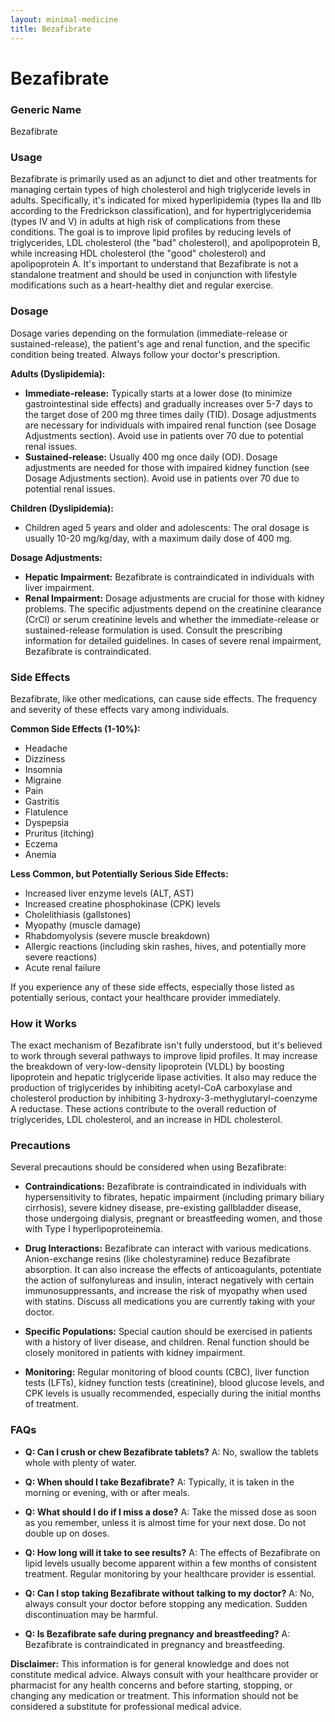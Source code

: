 ```yaml
---
layout: minimal-medicine
title: Bezafibrate
---
```


# Bezafibrate
### Generic Name
Bezafibrate

### Usage
Bezafibrate is primarily used as an adjunct to diet and other treatments for managing certain types of high cholesterol and high triglyceride levels in adults.  Specifically, it's indicated for mixed hyperlipidemia (types IIa and IIb according to the Fredrickson classification), and for hypertriglyceridemia (types IV and V) in adults at high risk of complications from these conditions.  The goal is to improve lipid profiles by reducing levels of triglycerides, LDL cholesterol (the "bad" cholesterol), and apolipoprotein B, while increasing HDL cholesterol (the "good" cholesterol) and apolipoprotein A.  It's important to understand that Bezafibrate is not a standalone treatment and should be used in conjunction with lifestyle modifications such as a heart-healthy diet and regular exercise.

### Dosage
Dosage varies depending on the formulation (immediate-release or sustained-release), the patient's age and renal function, and the specific condition being treated.  Always follow your doctor's prescription.

**Adults (Dyslipidemia):**

* **Immediate-release:** Typically starts at a lower dose (to minimize gastrointestinal side effects) and gradually increases over 5-7 days to the target dose of 200 mg three times daily (TID).  Dosage adjustments are necessary for individuals with impaired renal function (see Dosage Adjustments section).  Avoid use in patients over 70 due to potential renal issues.
* **Sustained-release:** Usually 400 mg once daily (OD). Dosage adjustments are needed for those with impaired kidney function (see Dosage Adjustments section). Avoid use in patients over 70 due to potential renal issues.

**Children (Dyslipidemia):**

* Children aged 5 years and older and adolescents: The oral dosage is usually 10-20 mg/kg/day, with a maximum daily dose of 400 mg.

**Dosage Adjustments:**

* **Hepatic Impairment:** Bezafibrate is contraindicated in individuals with liver impairment.
* **Renal Impairment:** Dosage adjustments are crucial for those with kidney problems.  The specific adjustments depend on the creatinine clearance (CrCl) or serum creatinine levels and whether the immediate-release or sustained-release formulation is used.  Consult the prescribing information for detailed guidelines.  In cases of severe renal impairment, Bezafibrate is contraindicated.


### Side Effects
Bezafibrate, like other medications, can cause side effects.  The frequency and severity of these effects vary among individuals.

**Common Side Effects (1-10%):**

* Headache
* Dizziness
* Insomnia
* Migraine
* Pain
* Gastritis
* Flatulence
* Dyspepsia
* Pruritus (itching)
* Eczema
* Anemia

**Less Common, but Potentially Serious Side Effects:**

* Increased liver enzyme levels (ALT, AST)
* Increased creatine phosphokinase (CPK) levels
* Cholelithiasis (gallstones)
* Myopathy (muscle damage)
* Rhabdomyolysis (severe muscle breakdown)
* Allergic reactions (including skin rashes, hives, and potentially more severe reactions)
* Acute renal failure

If you experience any of these side effects, especially those listed as potentially serious, contact your healthcare provider immediately.


### How it Works
The exact mechanism of Bezafibrate isn't fully understood, but it's believed to work through several pathways to improve lipid profiles. It may increase the breakdown of very-low-density lipoprotein (VLDL) by boosting lipoprotein and hepatic triglyceride lipase activities. It also may reduce the production of triglycerides by inhibiting acetyl-CoA carboxylase and cholesterol production by inhibiting 3-hydroxy-3-methyglutaryl-coenzyme A reductase.  These actions contribute to the overall reduction of triglycerides, LDL cholesterol, and an increase in HDL cholesterol.


### Precautions
Several precautions should be considered when using Bezafibrate:

* **Contraindications:** Bezafibrate is contraindicated in individuals with hypersensitivity to fibrates, hepatic impairment (including primary biliary cirrhosis), severe kidney disease, pre-existing gallbladder disease,  those undergoing dialysis, pregnant or breastfeeding women, and those with Type I hyperlipoproteinemia.

* **Drug Interactions:**  Bezafibrate can interact with various medications. Anion-exchange resins (like cholestyramine) reduce Bezafibrate absorption. It can also increase the effects of anticoagulants,  potentiate the action of sulfonylureas and insulin, interact negatively with certain immunosuppressants, and increase the risk of myopathy when used with statins.  Discuss all medications you are currently taking with your doctor.

* **Specific Populations:**  Special caution should be exercised in patients with a history of liver disease, and children.  Renal function should be closely monitored in patients with kidney impairment.

* **Monitoring:** Regular monitoring of blood counts (CBC), liver function tests (LFTs), kidney function tests (creatinine), blood glucose levels, and CPK levels is usually recommended, especially during the initial months of treatment.


### FAQs

* **Q: Can I crush or chew Bezafibrate tablets?**  A: No, swallow the tablets whole with plenty of water.

* **Q: When should I take Bezafibrate?** A: Typically, it is taken in the morning or evening, with or after meals.

* **Q: What should I do if I miss a dose?** A: Take the missed dose as soon as you remember, unless it is almost time for your next dose.  Do not double up on doses.

* **Q: How long will it take to see results?** A: The effects of Bezafibrate on lipid levels usually become apparent within a few months of consistent treatment. Regular monitoring by your healthcare provider is essential.

* **Q: Can I stop taking Bezafibrate without talking to my doctor?** A: No, always consult your doctor before stopping any medication.  Sudden discontinuation may be harmful.

* **Q:  Is Bezafibrate safe during pregnancy and breastfeeding?** A: Bezafibrate is contraindicated in pregnancy and breastfeeding.


**Disclaimer:** This information is for general knowledge and does not constitute medical advice.  Always consult with your healthcare provider or pharmacist for any health concerns and before starting, stopping, or changing any medication or treatment.  This information should not be considered a substitute for professional medical advice.
